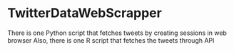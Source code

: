 # TwitterDataWebScrapper
There is one Python script that fetches tweets by creating sessions in web browser
Also, there is one R script  that fetches the tweets through API
